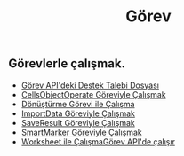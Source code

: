 ﻿---
title: Görev
second_title: Aspose.Cells Cloud Documen
type: docs
url: /tr/tasks/
aliases: [/working-with-tasks/]
keywords: REST API, task, spreadsheets, exce
description: "Cells.Cloud API, Excel için çalışır: excel'i görevlerle çalıştırır"
weight: 100
---
## Görevlerle çalışmak.


- [Görev API'deki Destek Talebi Dosyası](/cells/tr/support-request-file-in-task-api/)
- [CellsObjectOperate Göreviyle Çalışmak](/cells/tr/working-with-cellsobjectoperate-task/)
- [Dönüştürme Görevi ile Çalışma](/cells/tr/working-with-convert-task/)
- [ImportData Göreviyle Çalışmak](/cells/tr/working-with-importdata-task/)
- [SaveResult Göreviyle Çalışmak](/cells/tr/working-with-saveresult-task/)
- [SmartMarker Göreviyle Çalışmak](/cells/tr/working-with-smartmarker-task/)
- [Worksheet ile ÇalışmaGörev API'de çalışır](/cells/tr/working-with-worksheetoperates-in-task-api/)
